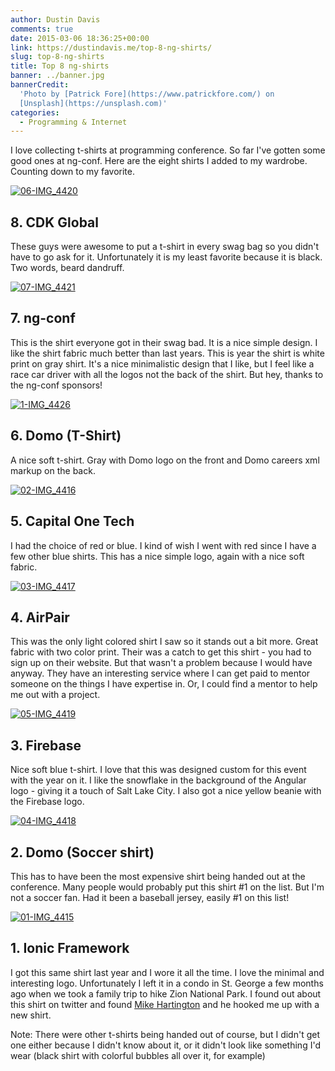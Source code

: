 ```yaml
---
author: Dustin Davis
comments: true
date: 2015-03-06 18:36:25+00:00
link: https://dustindavis.me/top-8-ng-shirts/
slug: top-8-ng-shirts
title: Top 8 ng-shirts
banner: ../banner.jpg
bannerCredit:
  'Photo by [Patrick Fore](https://www.patrickfore.com/) on
  [Unsplash](https://unsplash.com)'
categories:
  - Programming & Internet
---
```


I love collecting t-shirts at programming conference. So far I've gotten some
good ones at ng-conf. Here are the eight shirts I added to my wardrobe. Counting
down to my favorite.

[![06-IMG_4420](http://dustindavis.me/wp-content/uploads/2015/03/06-IMG_4420-150x150.jpg)](http://dustindavis.me/wp-content/uploads/2015/03/06-IMG_4420.jpg)

## 8. CDK Global

These guys were awesome to put a t-shirt in every swag bag so you didn't have to
go ask for it. Unfortunately it is my least favorite because it is black. Two
words, beard dandruff.

[![07-IMG_4421](http://dustindavis.me/wp-content/uploads/2015/03/07-IMG_4421-150x150.jpg)](http://dustindavis.me/wp-content/uploads/2015/03/07-IMG_4421.jpg)

## 7. ng-conf

This is the shirt everyone got in their swag bad. It is a nice simple design. I
like the shirt fabric much better than last years. This is year the shirt is
white print on gray shirt. It's a nice minimalistic design that I like, but I
feel like a race car driver with all the logos not the back of the shirt. But
hey, thanks to the ng-conf sponsors!

[![1-IMG_4426](http://dustindavis.me/wp-content/uploads/2015/03/1-IMG_4426-150x150.jpg)](http://dustindavis.me/wp-content/uploads/2015/03/1-IMG_4426.jpg)

## 6. Domo (T-Shirt)

A nice soft t-shirt. Gray with Domo logo on the front and Domo careers xml
markup on the back.

[![02-IMG_4416](http://dustindavis.me/wp-content/uploads/2015/03/02-IMG_4416-150x150.jpg)](http://dustindavis.me/wp-content/uploads/2015/03/02-IMG_4416.jpg)

## 5. Capital One Tech

I had the choice of red or blue. I kind of wish I went with red since I have a
few other blue shirts. This has a nice simple logo, again with a nice soft
fabric.

[![03-IMG_4417](http://dustindavis.me/wp-content/uploads/2015/03/03-IMG_4417-150x150.jpg)](http://dustindavis.me/wp-content/uploads/2015/03/03-IMG_4417.jpg)

## 4. AirPair

This was the only light colored shirt I saw so it stands out a bit more. Great
fabric with two color print. Their was a catch to get this shirt - you had to
sign up on their website. But that wasn't a problem because I would have anyway.
They have an interesting service where I can get paid to mentor someone on the
things I have expertise in. Or, I could find a mentor to help me out with a
project.

[![05-IMG_4419](http://dustindavis.me/wp-content/uploads/2015/03/05-IMG_4419-150x150.jpg)](http://dustindavis.me/wp-content/uploads/2015/03/05-IMG_4419.jpg)

## 3. Firebase

Nice soft blue t-shirt. I love that this was designed custom for this event with
the year on it. I like the snowflake in the background of the Angular logo -
giving it a touch of Salt Lake City. I also got a nice yellow beanie with the
Firebase logo.

[![04-IMG_4418](http://dustindavis.me/wp-content/uploads/2015/03/04-IMG_4418-150x150.jpg)](http://dustindavis.me/wp-content/uploads/2015/03/04-IMG_4418.jpg)

## 2. Domo (Soccer shirt)

This has to have been the most expensive shirt being handed out at the
conference. Many people would probably put this shirt #1 on the list. But I'm
not a soccer fan. Had it been a baseball jersey, easily #1 on this list!

[![01-IMG_4415](http://dustindavis.me/wp-content/uploads/2015/03/01-IMG_4415-150x150.jpg)](http://dustindavis.me/wp-content/uploads/2015/03/01-IMG_4415.jpg)

## 1. Ionic Framework

I got this same shirt last year and I wore it all the time. I love the minimal
and interesting logo. Unfortunately I left it in a condo in St. George a few
months ago when we took a family trip to hike Zion National Park. I found out
about this shirt on twitter and found
[Mike Hartington](https://twitter.com/mhartington/status/573609393167593472) and
he hooked me up with a new shirt.

Note: There were other t-shirts being handed out of course, but I didn't get one
either because I didn't know about it, or it didn't look like something I'd wear
(black shirt with colorful bubbles all over it, for example)
